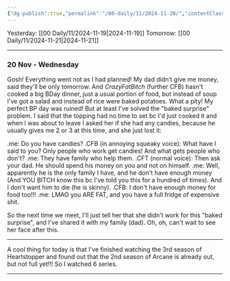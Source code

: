 ```yaml
---
{"dg-publish":true,"permalink":"/00-daily/11/2024-11-20/","contentClasses":"daily Wednesday page-red","noteIcon":"","created":"2025-01-21T01:20:16.305+10:00","updated":"2025-01-21T15:25:26.897+10:00"}
---
```



Yesterday: [[00 Daily/11/2024-11-19\|2024-11-19]]
Tomorrow: [[00 Daily/11/2024-11-21\|2024-11-21]]

---

### 20 Nov - Wednesday

Gosh! Everything went not as I had planned! My dad didn’t give me money, said they'll be only tomorrow. And _CrazyFatBitch_ (further CFB) hasn't cooked a big BDay dinner, just a usual portion of food, but instead of soup I've got a salad and instead of rice were baked potatoes. What a pity! My perfect BP day was ruined! But at least I've solved the "baked surprise" problem. I said that the topping had no time to set bc I'd just cooked it and when I was about to leave I asked her if she had any candies, because he usually gives me 2 or 3 at this time, and she just lost it:

.me: Do you have candies?
.CFB (in annoying squeaky voice): What have I said to you? Only people who work get candies! And what gets people who don't?
.me: They have family who help them.
.CFT (normal voice): Then ask your dad. He should spend his money on you and not on himself. 
.me: Well, apparently he is the only family I have, and he don't have enough money (And YOU BITCH know this bc I've told you this for a hundred of times). And I don't want him to die (he is skinny).
.CFB: I don't have enough money for food too!!! 
.me: LMAO you ARE FAT, and you have a full fridge of expensive shit. 

So the next time we meet, I'll just tell her that she didn’t work for this "baked surprise", and I've shared it with my family (dad). Oh, oh, can't wait to see her face after this.

---

A cool thing for today is that I've finished watching the 3rd season of Heartstopper and found out that the 2nd season of Arcane is already out, but not full yet!!! So I watched 6 series. 

---
